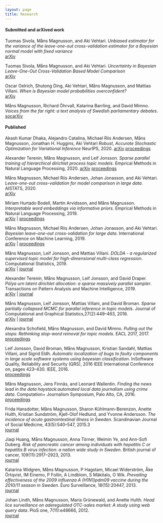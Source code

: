 ```yaml
---
layout: page
title: Research
---
```


#### Submitted and arXived work

Tuomas Sivola, Måns Magnusson, and Aki Vehtari. *Unbiased estimator for the variance of the leave-one-out cross-validation estimator for a Bayesian normal model with fixed variance* <br/>
[arXiv](https://arxiv.org/abs/2008.10859)

Tuomas Sivola, Måns Magnusson, and Aki Vehtari. *Uncertainty in Bayesian Leave-One-Out Cross-Validation Based Model Comparison* <br/>
[arXiv](https://arxiv.org/abs/2008.10296)

Oscar Oelrich, Shutong Ding, Aki Vehtari, Måns Magnusson, and Mattias Villani. *When is Bayesian model probabilities overconfident?* <br/>
[arXiv](https://arxiv.org/abs/2003.04026)

Måns Magnusson, Richard Öhrvall, Katarina Barrling, and David Mimno. *Voices from the far right: a text analysis of Swedish parliamentary debates*. <br/>
[socarXiv](https://osf.io/preprints/socarxiv/jdsqc/)

#### Published

Akash Kumar Dhaka, Alejandro Catalina, Michael Riis Andersen, Måns Magnusson, Jonathan H. Huggins, Aki Vehtari *Robust, Accurate Stochastic Optimization for Variational Inference* NeurIPS, 2020.
[arXiv](https://arxiv.org/abs/2009.00666) [proceedings](https://papers.nips.cc/paper/2020/hash/7cac11e2f46ed46c339ec3d569853759-Abstract.html)

Alexander Terenin, Måns Magnusson, and Leif Jonsson. *Sparse parallel training of hierarchical dirichlet process topic models*. Emprical Methods in Natural Language Processing, 2020.
[arXiv](https://arxiv.org/abs/1906.02416) [proceedings](https://www.aclweb.org/anthology/2020.emnlp-main.234/)

Måns Magnusson, Michael Riis Andersen, Johan Jonasson, and Aki Vehtari. *Leave-one-out cross-validation for model comparison in large data*. AISTATS, 2020. <br/>
[arXiv](https://arxiv.org/abs/2001.00980)

Miriam Hurtado Bodell, Martin Arvidsson, and Måns Magnusson. *Interpretable word embeddings via informative priors*. Emprical Methods in Natural Language Processing, 2019. <br/>
[arXiv](https://arxiv.org/abs/1909.01459) | [proceedings](https://www.aclweb.org/anthology/D19-1661.pdf)

Måns Magnusson, Michael Riis Andersen, Johan Jonasson, and Aki Vehtari. *Bayesian leave-one-out cross-validation for large data*. International Conference on Machine Learning, 2019. <br/>
[arXiv](https://arxiv.org/abs/1904.10679) | [proceedings](http://proceedings.mlr.press/v97/magnusson19a.html)

Måns Magnusson, Leif Jonsson, and Mattias Villani. *DOLDA - a regularized supervised topic model for high-dimensional multi-class regression*. Computational Statistics, 2019. <br/>
[arXiv](https://arxiv.org/abs/1602.00260) | [journal](https://link.springer.com/article/10.1007/s00180-019-00891-1)

Alexander Terenin, Måns Magnusson, Leif Jonsson, and David Draper. *Pólya urn latent dirichlet allocation: a sparse massively parallel sampler*. Transactions on Pattern Analysis and Machine Intelligence, 2019.  <br/>
[arXiv](https://arxiv.org/abs/1704.03581) | [journal](https://www.computer.org/csdl/journal/tp/2019/07/08371663/13rRUyv53GH)


Måns Magnusson, Leif Jonsson, Mattias Villani, and David Broman.  *Sparse partially collapsed MCMC for parallel inference in topic models*. Journal of Computational and Graphical Statistics,27(2):449–463, 2018. <br/>
[arXiv](https://arxiv.org/abs/1506.03784) | [journal](https://www.tandfonline.com/doi/abs/10.1080/10618600.2017.1366913?journalCode=ucgs20)


Alexandra Schofield, Måns Magnusson, and David Mimno. *Pulling out the stops: Rethinking stop-word removal for topic models*. EACL 2017, 2017. <br/>
[proceedings](https://www.aclweb.org/anthology/E17-2069/)

Leif Jonsson, David Broman, Måns Magnusson, Kristian Sandahl, Mattias Villani, and Sigrid Eldh. *Automatic localization of bugs to faulty components in large scale software systems using bayesian classification*.  InSoftware Quality, Reliability and Security (QRS), 2016 IEEE International Conference on, pages 423–430. IEEE, 2016. <br/>
[proceedings](https://ieeexplore.ieee.org/document/7589822)

Måns Magnusson, Jens Finnäs, and Leonard Wallentin. *Finding the news lead in the data haystack:automated local data journalism using crime data*. Computation+ Journalism Symposium, Palo Alto, CA, 2016. <br/>
[proceedings](https://journalism.stanford.edu/cj2016/files/Finding%20the%20news%20lead%20in%20the%20data%20haystack.pdf)

Frida Hansdotter, Måns Magnusson, Sharon Kühlmann-Berenzon, Anette Hulth, Kristian Sundström, Kjell-Olof Hedlund, and Yvonne Andersson. *The incidence of acute gastrointestinal illness in Sweden*. Scandinavian Journal of Social Medicine, 43(5):540–547, 2015.3  <br/>
[journal](https://www.ncbi.nlm.nih.gov/pmc/articles/PMC4509877/)

Jiaqi Huang, Måns Magnusson, Anna Törner, Weimin Ye, and Ann-Sofi Duberg. *Risk of pancreatic cancer among individuals with hepatitis C or hepatitis B virus infection: a nation wide study in Sweden*. British journal of cancer, 109(11):2917–2923, 2013. <br/>
[journal](https://www.nature.com/articles/bjc2013689)

Katarina Widgren, Måns Magnusson, P Hagstam, Micael Widerström, Åke Örtqvist, IM Einemo, P Follin, A Lindblom, S Mäkitalo, O Wik. *Prevailing effectiveness of the 2009 influenza A (H1N1)pdm09 vaccine during the 2010/11 season in Sweden*. Euro Surveillance, 18(15):20447, 2013. <br/>
[journal](https://www.eurosurveillance.org/content/10.2807/ese.18.15.20447-en)

Johan Lindh, Måns Magnusson, Maria Grünewald, and Anette Hulth. *Head lice surveillance on aderegulated OTC-sales market: A study using web query data*. PloS one, 7(11):e48666, 2012. <br/>
[journal](https://journals.plos.org/plosone/article?id=10.1371/journal.pone.0048666)
